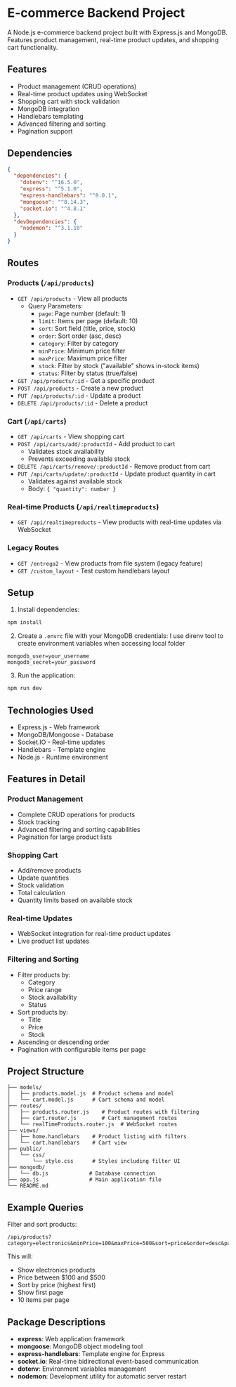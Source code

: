 # E-commerce Backend Project

A Node.js e-commerce backend project built with Express.js and MongoDB. Features product management, real-time product updates, and shopping cart functionality.

## Features

- Product management (CRUD operations)
- Real-time product updates using WebSocket
- Shopping cart with stock validation
- MongoDB integration
- Handlebars templating
- Advanced filtering and sorting
- Pagination support

## Dependencies

```json
{
  "dependencies": {
    "dotenv": "^16.5.0",
    "express": "^5.1.0",
    "express-handlebars": "^8.0.1",
    "mongoose": "^8.14.3",
    "socket.io": "^4.8.1"
  },
  "devDependencies": {
    "nodemon": "^3.1.10"
  }
}
```

## Routes

### Products (`/api/products`)
- `GET /api/products` - View all products
  - Query Parameters:
    - `page`: Page number (default: 1)
    - `limit`: Items per page (default: 10)
    - `sort`: Sort field (title, price, stock)
    - `order`: Sort order (asc, desc)
    - `category`: Filter by category
    - `minPrice`: Minimum price filter
    - `maxPrice`: Maximum price filter
    - `stock`: Filter by stock ("available" shows in-stock items)
    - `status`: Filter by status (true/false)
- `GET /api/products/:id` - Get a specific product
- `POST /api/products` - Create a new product
- `PUT /api/products/:id` - Update a product
- `DELETE /api/products/:id` - Delete a product

### Cart (`/api/carts`)
- `GET /api/carts` - View shopping cart
- `POST /api/carts/add/:productId` - Add product to cart
  - Validates stock availability
  - Prevents exceeding available stock
- `DELETE /api/carts/remove/:productId` - Remove product from cart
- `PUT /api/carts/update/:productId` - Update product quantity in cart
  - Validates against available stock
  - Body: `{ "quantity": number }`

### Real-time Products (`/api/realtimeproducts`)
- `GET /api/realtimeproducts` - View products with real-time updates via WebSocket

### Legacy Routes
- `GET /entrega2` - View products from file system (legacy feature)
- `GET /custom_layout` - Test custom handlebars layout

## Setup

1. Install dependencies:

```bash
npm install
```

2. Create a `.envrc` file with your MongoDB credentials:
I use direnv tool to create environment variables when accessing local folder
```
mongodb_user=your_username
mongodb_secret=your_password
```

3. Run the application:
```bash
npm run dev
```

## Technologies Used

- Express.js - Web framework
- MongoDB/Mongoose - Database
- Socket.IO - Real-time updates
- Handlebars - Template engine
- Node.js - Runtime environment

## Features in Detail

### Product Management
- Complete CRUD operations for products
- Stock tracking
- Advanced filtering and sorting capabilities
- Pagination for large product lists

### Shopping Cart
- Add/remove products
- Update quantities
- Stock validation
- Total calculation
- Quantity limits based on available stock

### Real-time Updates
- WebSocket integration for real-time product updates
- Live product list updates

### Filtering and Sorting
- Filter products by:
  - Category
  - Price range
  - Stock availability
  - Status
- Sort products by:
  - Title
  - Price
  - Stock
- Ascending or descending order
- Pagination with configurable items per page

## Project Structure

```
├── models/
│   ├── products.model.js  # Product schema and model
│   └── cart.model.js      # Cart schema and model
├── routes/
│   ├── products.router.js    # Product routes with filtering
│   ├── cart.router.js        # Cart management routes
│   └── realTimeProducts.router.js  # WebSocket routes
├── views/
│   ├── home.handlebars    # Product listing with filters
│   └── cart.handlebars    # Cart view
├── public/
│   └── css/
│       └── style.css      # Styles including filter UI
├── mongodb/
│   └── db.js             # Database connection
├── app.js                # Main application file
└── README.md

```

## Example Queries

Filter and sort products:
```
/api/products?category=electronics&minPrice=100&maxPrice=500&sort=price&order=desc&page=1&limit=10
```

This will:
- Show electronics products
- Price between $100 and $500
- Sort by price (highest first)
- Show first page
- 10 items per page

## Package Descriptions

- **express**: Web application framework
- **mongoose**: MongoDB object modeling tool
- **express-handlebars**: Template engine for Express
- **socket.io**: Real-time bidirectional event-based communication
- **dotenv**: Environment variables management
- **nodemon**: Development utility for automatic server restart 